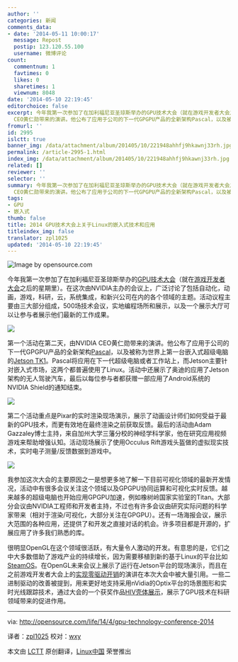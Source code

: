 ```yaml
---
author: ''
categories: 新闻
comments_data:
- date: '2014-05-11 10:00:17'
  message: Repost
  postip: 123.120.55.100
  username: 微博评论
count:
  commentnum: 1
  favtimes: 0
  likes: 0
  sharetimes: 1
  viewnum: 8048
date: '2014-05-10 22:19:45'
editorchoice: false
excerpt: 今年我第一次参加了在加利福尼亚圣琼斯举办的GPU技术大会（就在游戏开发者大会之后的星期里）。在这次由NVIDIA主办的会议上，广泛讨论了包括自动化，动画，游戏，科研，云，系统集成，和新兴公司在内的各个领域的主题。活动议程主要由三大部分组成，500场技术会议，实地编程场所和展示，以及一个展示大厅可以让参与者展示他们最新的工作成果。  第一个活动在第二天，由NVIDIA
  CEO黄仁勋带来的演讲。他公布了应用于公司的下一代GPGPU产品的全新架构Pascal，以及被称为世界上第一台嵌入式超级电脑的Jetson TK1。Pascal将应用在下一代超级电
fromurl: ''
id: 2995
islctt: true
banner_img: /data/attachment/album/201405/10/221948ahhfj9hkawnj33rh.jpg
permalink: /article-2995-1.html
index_img: /data/attachment/album/201405/10/221948ahhfj9hkawnj33rh.jpg.thumb.jpg
related: []
reviewer: ''
selector: ''
summary: 今年我第一次参加了在加利福尼亚圣琼斯举办的GPU技术大会（就在游戏开发者大会之后的星期里）。在这次由NVIDIA主办的会议上，广泛讨论了包括自动化，动画，游戏，科研，云，系统集成，和新兴公司在内的各个领域的主题。活动议程主要由三大部分组成，500场技术会议，实地编程场所和展示，以及一个展示大厅可以让参与者展示他们最新的工作成果。  第一个活动在第二天，由NVIDIA
  CEO黄仁勋带来的演讲。他公布了应用于公司的下一代GPGPU产品的全新架构Pascal，以及被称为世界上第一台嵌入式超级电脑的Jetson TK1。Pascal将应用在下一代超级电
tags:
- GPU
- 嵌入式
thumb: false
title: 2014 GPU技术大会上关于Linux的嵌入式技术和应用
titleindex_img: false
translator: zpl1025
updated: '2014-05-10 22:19:45'
---
```


![Image by opensource.com](/data/attachment/album/201405/10/221948ahhfj9hkawnj33rh.jpg)


今年我第一次参加了在加利福尼亚圣琼斯举办的[GPU技术大会](http://www.gputechconf.com/)（就在[游戏开发者大会](http://www.gdconf.com/)之后的星期里）。在这次由NVIDIA主办的会议上，广泛讨论了包括自动化，动画，游戏，科研，云，系统集成，和新兴公司在内的各个领域的主题。活动议程主要由三大部分组成，500场技术会议，实地编程场所和展示，以及一个展示大厅可以让参与者展示他们最新的工作成果。


![](/data/attachment/album/201405/10/221949bl1aqbscs1a4sc4e.jpg)


第一个活动在第二天，由NVIDIA CEO黄仁勋带来的演讲。他公布了应用于公司的下一代GPGPU产品的全新架构[Pascal](http://blogs.nvidia.com/blog/2014/03/25/gpu-roadmap-pascal/)，以及被称为世界上第一台嵌入式超级电脑的[Jetson TK1](http://www.nvidia.com/object/jetson-tk1-embedded-dev-kit.html)。Pascal将应用在下一代超级电脑或者工作站上，而Jetson主要针对嵌入式市场，这两个都普遍使用了Linux。活动中还展示了奥迪的应用了Jetson架构的无人驾驶汽车，最后以每位参与者都获赠一部应用了Android系统的NVIDIA Shield的通知结束。


![](/data/attachment/album/201405/10/221951gju9197f7r9fucuc.jpg)


第二个活动重点是Pixar的实时渲染现场演示，展示了动画设计师们如何受益于最新的GPU技术，而更有效地在最终渲染之前获取反馈。最后的活动由Adam Gazzaley博士主持，来自加州大学三藩分校的神经学科学家，他在研究应用视频游戏来帮助增强认知。活动现场展示了使用Occulus Rift游戏头盔做的虚拟现实技术，实时电子测量/反馈数据到游戏中。


![](/data/attachment/album/201405/10/221952cauypccud3ai4ckd.jpg)


我参加这次大会的主要原因之一是想更多地了解一下目前可视化领域的最新开发情况，活动中有很多会议关注这个领域以及GPGPU协同运算和可视化实时反馈。越来越多的超级电脑也开始应用GPGPU加速，例如橡树岭国家实验室的Titan。大部分会议由NVIDIA工程师和开发者主持，不过也有许多会议由研究实际问题的科学家带来（相对于渲染/可视化，大部分关注在GPGPU）。还有一场海报会议，展示大范围的各种应用，还提供了和开发之直接对话的机会。许多项目都是开源的，扩展应用了许多我们熟悉的库。


很明显OpenGL在这个领域很活跃，有大量令人激动的开发。有意思的是，它们之中大多数借助了游戏产业的持续增长，因为需要移植到新的基于Linux的平台比如[SteamOS](http://steamcommunity.com/linux)。在OpenGL未来会议上展示了运行在Jetson平台的现场演示，而且在之前游戏开发者大会上的[实现零驱动开销](http://www.slideshare.net/CassEveritt/approaching-zero-driver-overhead)的演讲在本次大会中被大量引用。一些二进制驱动的改善被提到，用来更好地支持采用nVidia的Optix平台的场景图形和实时光线跟踪技术，通过大会的一个获奖作品[HIV壳体展示](http://blogs.nvidia.com/blog/2014/03/27/researchers-win-third-annual-cuda-achievement-award-three-new-cuda-fellows-named/)，展示了GPU技术在科研领域带来的促进作用。




---


via: <http://opensource.com/life/14/4/gpu-technology-conference-2014>


译者：[zpl1025](https://github.com/zpl1025) 校对：[wxy](https://github.com/wxy)


本文由 [LCTT](https://github.com/LCTT/TranslateProject) 原创翻译，[Linux中国](http://linux.cn/) 荣誉推出
